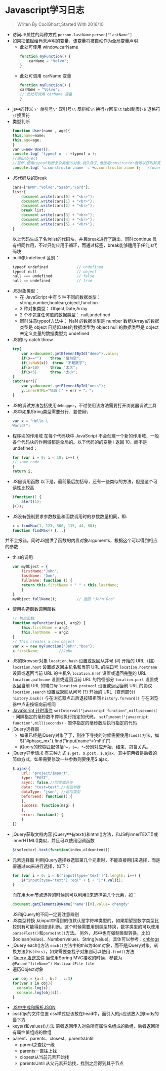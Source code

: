 # Javascript学习日志
> Writen By CoolGhost,Started With 2016/10

* 访问JS属性的两种方式
	`person.lastName`   `person["lastName"]`
* 如果把值赋给尚未声明的变量，该变量将被自动作为全局变量声明
	* 此处可使用 window.carName
		```javascript
		function myFunction() {
			carName = "Volvo";
		}
		```
	* 此处可调用 carName 变量
		```javascript
		function myFunction() {
		carName = "Volvo";
		// 此处可调用 carName 变量
		}
		```
* js中的转义
`\'`	单引号`\"`	双引号`\\`	反斜杠`\n`	换行`\r`回车`\t`	tab(制表)`\b`	退格符`\f`换页符
* 类型判断
	```javascript
	function User(name , age){
	this.name=name;
	this.age=age;
	}
	var u=new User();
	console.log( 'typeof u  :'+typeof u );  
	//输出object  
	//显然,使用typeof判断复杂类型的对象,就失效了,但使用constructor就可以获取其真实类型
	console.log( 'u.constructor.name  :'+u.constructor.name );   //user
	```
* JS代码块的Break
	```javascript
	cars=["BMW","Volvo","Saab","Ford"];
	list:{
		document.write(cars[0] + "<br>"); 
		document.write(cars[1] + "<br>"); 
		document.write(cars[2] + "<br>"); 
		break list;
		document.write(cars[3] + "<br>"); 
		document.write(cars[4] + "<br>"); 
		document.write(cars[5] + "<br>"); 
	}
	```
	以上代码生成了名为list的代码块，并且break进行了跳出，同时continue 具有相同作用，不过只能应用于循环，而通过标签，break能够适用于任何js代码块
* null和Undefined 区别：
	```javascript
	typeof undefined             // undefined
	typeof null                  // object
	null === undefined           // false
	null == undefined            // true
	```
* JS对象类型：
	* 在 JavaScript 中有 5 种不同的数据类型： 
	string,number,boolean,object,function
	* 3 种对象类型：
	Object,Date,Array
	* 2 个不包含任何值的数据类型：
	null,undefined
	* 同时注意typeof方法中：
	NaN 的数据类型是 number
	数组(Array)的数据类型是 object
	日期(Date)的数据类型为 object
	null 的数据类型是 object
	未定义变量的数据类型为 undefined
* JS的try catch throw
	```javascript
	try{ 
		var x=document.getElementById("demo").value;
		if(x=="")    throw "值为空";
		if(isNaN(x))  throw "不是数字";
		if(x>10)     throw "太大";
		if(x<5)      throw "太小";
	}
	catch(err){
		var y=document.getElementById("mess");
		y.innerHTML="错误：" + err + "。";
	}
	```
* JS的调试方法包括使用`debugger`，不过使用该方法需要打开浏览器调试工具
* JS中如果String类型需要分行，要使用`\`
 	```javascript
	var x = "Hello \
	World!";
	```
* 程序块的作用域
在每个代码块中 JavaScript 不会创建一个新的作用域，一般各个代码块的作用域都是全局的。以下代码的的变量 i 返回 10，而不是 undefined：
	```javascript
	for (var i = 0; i < 10; i++) {
	// some code
	}
	return i;
	```
* JS自调用函数
以下是，最前最后加括号，还有一些类似的方法，但是这个可读性比较高
	```javascript
	(function() {
		alert(1);
	}());
	```
* JS没有强制要求参数数量和函数调用时的参数数量相同，即:
	```javascript
	x = findMax(1, 123, 500, 115, 44, 88);
	function findMax() {...} 
	```
并不会报错。同时JS提供了函数的内置对象arguments，根据这个可以得到相应的参数
* this的调用
	```javascript
	var myObject = {
		firstName:"John",
		lastName: "Doe",
		fullName: function () {
		return this.firstName + " " + this.lastName;
		}
	}
	myObject.fullName();         // 返回 "John Doe"
	```
* 使用构造函数调用函数
	```javascript
	// 构造函数:
	function myFunction(arg1, arg2) {
	    this.firstName = arg1;
	    this.lastName  = arg2;
	}
	// This creates a new object
	var x = new myFunction("John","Doe");
	x.firstName;         //John
	```
* JS的Browser对象
`location.hash`	设置或返回从井号 (#) 开始的 URL（锚）
`location.host`	设置或返回主机名和当前 URL 的端口号
`location.hostname`	设置或返回当前 URL 的主机名
`location.href`	设置或返回完整的 URL
`location.pathname`	设置或返回当前 URL 的路径部分
`location.port`	设置或返回当前 URL 的端口号
`location.protocol`	设置或返回当前 URL 的协议
`location.search`	设置或返回从问号 (?) 开始的 URL（查询部分）
`history.back()`  与在浏览器点击后退按钮相同
`history.forward()`  与在浏览器中点击按钮向前相同
* [JavaScript 计时事件](http://www.runoob.com/js/js-timing.html)
`setInterval("javascript function",milliseconds)` - 间隔指定的毫秒数不停地执行指定的代码。
`setTimeout("javascript function",milliseconds)` - 暂停指定的毫秒数后执行指定的代码
* jQuery选择器
	* 如果已经是jQuery对象了了，则往下寻找的时候需要使用`find()`方法，如$("#phase_mx").find("input[name^='mFlt']")
	* jQuery的模糊匹配包括`^=`，`$=`，`*=`分别对应开始、结束、包含关系。
* jQuery异步请求
有三种方式 `$.get`，`$.post`，`$.ajax`，其中前两者是后者的简单方式，如果需要修改一些参数则要使用$.ajax，
	```javascript
	$.ajax({
		url: "project/import",
		type: "POST",
		async: false,//同步或异步
		data: "test=test",//发送参数
		dataType: "json", //返回类型
		beforSend: function() {
		},
		success: function(msg) {
		},
		error: function() {
		}
	})
	```
* jQuery获取文档内容
jQuery中有text()和html()方法，和JS的innerTEXT()或innerHTML()类似，并且可以使用回调函数
	```javascript
	$(selector).text(function(index,oldcontent))
	```
* 元素选择器
利用jQuery选择器选取第几个元素时，不能直接用[]来选择，而是要通过eq来进行选择，如下：
	```javascript
	for (var i = 0; i < $("input[type='text']").length; i++) {
	    $("input[type='text'] :eq(" + i + ")").val(i);
	}
	```
	而在用dom节点选择的时候则可以利用[]来选择第几个元素，如：
	```javascript
	document.getElementsByName('name')[0].value='changdy'
	```
	JS和jQuery的不同一定要注意辨别
* JS类型转换
从input中得到的值默认是字符串类型的，如果期望是数字类型比较则有可能得到错误判断。这个时候需要用到类型转换，数字类型的可以使用`parseFloat()`和`parseInt()`方法。
另外，JS中也有强制类型转换，比如Boolean(value)、Number(value)、String(value)。具体可以参考：[cnblogs](http://www.cnblogs.com/446557021/archive/2011/10/13/2211043.html "cnblogs")
* jQuery each()方法
`each()`方法中的this为dom对象，而不是jQuery对象，转换方法如`$(this)`，如果需要查找子对象则可以使用`.find()`方法
* [jQuery 发送文件](http://www.jianshu.com/p/46e6e03a0d53)
当使用Spring MVC接收的时候，参数为`@Param("fileName") MultipartFile file`
* 遍历Object对象
	```javascript
	var obj = {a:1 , b:2 , c:3}
	for(var s in obj){
	  console.log(s);
	  console.log(obj[s]);
	}
	```
* [JS中生成和解析JSON](http://www.cnblogs.com/jiangyy/p/3531150.html)
* css和js的文件位置
css样式应该放在head中，而引入的js应该放入到body的最下方
* keys()和values()方法
前者返回传入对象所有属性名组成的数组，后者返回所有属性值组成的数组
* parent、parents、closest、parentsUntil
	* parent之查找一级
	* parents一直往上找
	* closest从当前元素开始找
	* parentsUntil 从父元素开始找，找到之后得到其子节点
